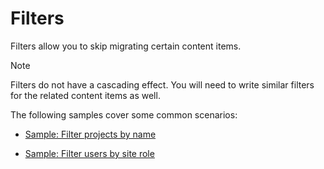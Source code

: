﻿# Filters

Filters allow you to skip migrating certain content items.

> [!Note]
> Filters do not have a cascading effect. You will need to write similar filters for the related content items as well.

The following samples cover some common scenarios:

- [Sample: Filter projects by name](~/samples/hooks/filters/filter_projects_by_name.md)

- [Sample: Filter users by site role](~/samples/hooks/filters/filter_users_by_site_role.md)
